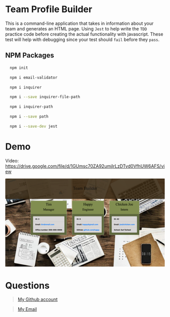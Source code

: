# Team Profile Builder

This is a command-line application that takes in information about your team and generates an HTML page. Using `Jest` to help write the `TDD` practice code before creating the actual functionality with javascript. These test will help with debugging since your test should `fail` before they `pass`. 

## NPM Packages

```bash
  npm init
```
```bash
  npm i email-validator
```
```bash
  npm i inquirer
```
```bash
  npm i --save inquirer-file-path
```
```bash
  npm i inquirer-path
```
```bash
  npm i --save path
```
```bash
  npm i --save-dev jest 
```


# Demo
Video: https://drive.google.com/file/d/1GUmsc70ZA92umjIrLzDTvd0VfhUW6AFS/view

![screenshot](dist/images/teambuild.png)

# Questions
> [My Github account](https://github.com/jessangarcia)

> <a href="mailto:jessenia.garcia@outlook.com">My Email</a>